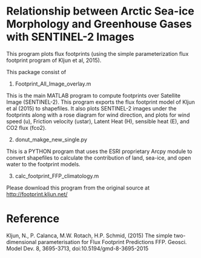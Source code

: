 # Relationship between Arctic Sea-ice Morphology and Greenhouse Gases with SENTINEL-2 Images
This program plots flux footprints (using the simple parameterization flux footprint program of Kljun et al, 2015).

This package consist of 
1. Footprint_All_Image_overlay.m

  This is the main MATLAB program to compute footprints over Satellite Image (SENTINEL-2). This program exports the flux footprint model of Kljun et al (2015) to shapefiles. It also plots SENTINEL-2 images under the footprints along with a rose diagram for wind direction, and plots for wind speed (u), Friction velocity (ustar), Latent Heat (H), sensible heat (E), and CO2 flux (fco2).  

2. donut_makge_new_single.py

  This is a PYTHON program that uses the ESRI proprietary Arcpy module to convert shapefiles to calculate the contribution of land, sea-ice, and open water to the footprint models. 
  
3. calc_footprint_FFP_climatology.m
  
  Please download this program from the original source at http://footprint.kljun.net/
  
# Reference

Kljun, N., P. Calanca, M.W. Rotach, H.P. Schmid, (2015) The simple two-dimensional parameterisation for Flux Footprint Predictions FFP. Geosci. Model Dev. 8, 3695-3713, doi:10.5194/gmd-8-3695-2015
